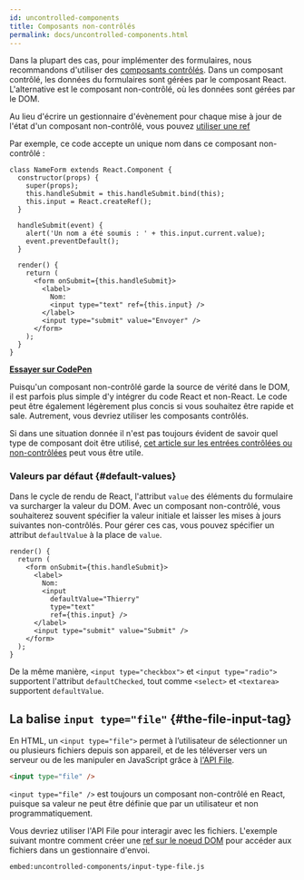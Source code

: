 ```yaml
---
id: uncontrolled-components
title: Composants non-contrôlés
permalink: docs/uncontrolled-components.html
---
```


Dans la plupart des cas, pour implémenter des formulaires, nous recommandons d'utiliser des [composants contrôlés](/docs/forms.html). Dans un composant contrôlé, les données du formulaires sont gérées par le composant React. L'alternative est le composant non-contrôlé, où les données sont gérées par le DOM.

Au lieu d'écrire un gestionnaire d'évènement pour chaque mise à jour de l'état d'un composant non-contrôlé, vous pouvez [utiliser une ref](/docs/refs-and-the-dom.html)

Par exemple, ce code accepte un unique nom dans ce composant non-contrôlé :

```javascript{5,9,18}
class NameForm extends React.Component {
  constructor(props) {
    super(props);
    this.handleSubmit = this.handleSubmit.bind(this);
    this.input = React.createRef();
  }

  handleSubmit(event) {
    alert('Un nom a été soumis : ' + this.input.current.value);
    event.preventDefault();
  }

  render() {
    return (
      <form onSubmit={this.handleSubmit}>
        <label>
          Nom:
          <input type="text" ref={this.input} />
        </label>
        <input type="submit" value="Envoyer" />
      </form>
    );
  }
}
```

[**Essayer sur CodePen**](https://codepen.io/gaearon/pen/WooRWa?editors=0010)

Puisqu'un composant non-contrôlé garde la source de vérité dans le DOM, il est parfois plus simple d'y intégrer du code React et non-React. Le code peut être également légèrement plus concis si vous souhaitez être rapide et sale. Autrement, vous devriez utiliser les composants contrôlés.

Si dans une situation donnée il n'est pas toujours évident de savoir quel type de composant doit être utilisé, [cet article sur les entrées contrôlées ou non-contrôlées](https://goshakkk.name/controlled-vs-uncontrolled-inputs-react/) peut vous être utile.

### Valeurs par défaut {#default-values}

Dans le cycle de rendu de React, l'attribut `value` des éléments du formulaire va surcharger la valeur du DOM. Avec un composant non-contrôlé, vous souhaiterez souvent spécifier la valeur initiale et laisser les mises à jours suivantes non-contrôlés. Pour gérer ces cas, vous pouvez spécifier un attribut `defaultValue` à la place de `value`.

```javascript{7}
render() {
  return (
    <form onSubmit={this.handleSubmit}>
      <label>
        Nom:
        <input
          defaultValue="Thierry"
          type="text"
          ref={this.input} />
      </label>
      <input type="submit" value="Submit" />
    </form>
  );
}
```

De la même manière, `<input type="checkbox">` et `<input type="radio">` supportent l'attribut `defaultChecked`, tout comme `<select>` et `<textarea>` supportent `defaultValue`.

## La balise `input type="file"` {#the-file-input-tag}

En HTML, un `<input type="file">` permet à l’utilisateur de sélectionner un ou plusieurs fichiers depuis son appareil, et de les téléverser vers un serveur ou de les manipuler en JavaScript grâce à [l'API File](https://developer.mozilla.org/en-US/docs/Web/API/File/Using_files_from_web_applications).

```html
<input type="file" />
```

`<input type="file" />` est toujours un composant non-contrôlé en React, puisque sa valeur ne peut être définie que par un utilisateur et non programmatiquement.

Vous devriez utiliser l'API File pour interagir avec les fichiers. L'exemple suivant montre comment créer une [ref sur le noeud DOM](/docs/refs-and-the-dom.html) pour accéder aux fichiers dans un gestionnaire d'envoi.


`embed:uncontrolled-components/input-type-file.js`

[](codepen://uncontrolled-components/input-type-file)

